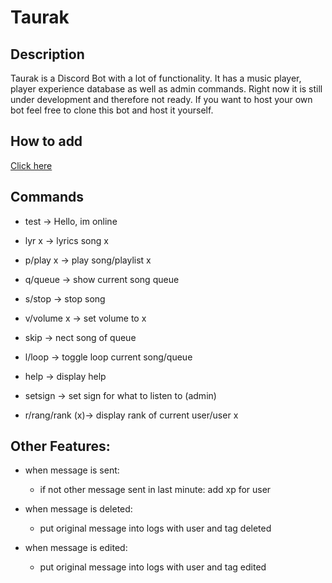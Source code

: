 # Taurak

## Description

Taurak is a Discord Bot with a lot of functionality. It has a music player, player experience database as well as admin commands. Right now it is still under development and therefore not ready. If you want to host your own bot feel free to clone this bot and host it yourself.

## How to add

[Click here](https://discord.com/api/oauth2/authorize?client_id=809131101246980096&permissions=0&scope=bot)
## Commands

- test -> Hello, im online

- lyr x -> lyrics song x

- p/play x -> play song/playlist x

- q/queue -> show current song queue

- s/stop -> stop song

- v/volume x -> set volume to x

- skip -> nect song of queue

- l/loop -> toggle loop current song/queue

- help -> display help

- setsign -> set sign for what to listen to (admin)

- r/rang/rank (x)-> display rank of current user/user x


## Other Features:

- when message is sent:
    - if not other message sent in last minute:
    add xp for user

- when message is deleted:
    - put original message into logs with user and tag deleted

- when message is edited:
    - put original message into logs with user and tag edited